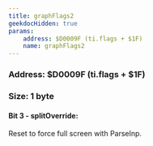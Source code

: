 ```yaml
---
title: graphFlags2
geekdocHidden: true
params:
    address: $D0009F (ti.flags + $1F)
    name: graphFlags2
---
```


### Address: $D0009F (ti.flags + $1F)

### Size: 1 byte

#### Bit 3 - splitOverride:
Reset to force full screen with ParseInp.
